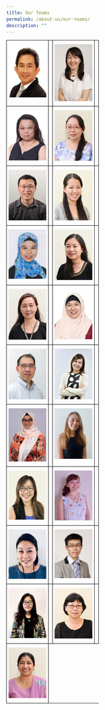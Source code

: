 ```yaml
---
title: Our Teams
permalink: /about-us/our-teams/
description: ""
---
```

<style type="text/css">
.tg  {border-collapse:collapse;border-spacing:0;}
.tg td{border-color:black;border-style:solid;border-width:1px;font-family:Arial, sans-serif;font-size:14px;
  overflow:hidden;padding:10px 5px;word-break:normal;}
.tg th{border-color:black;border-style:solid;border-width:1px;font-family:Arial, sans-serif;font-size:14px;
  font-weight:normal;overflow:hidden;padding:10px 5px;word-break:normal;}
.tg .tg-0lax{text-align:left;vertical-align:top}
</style>
<table class="tg">
<thead>
  <tr>
    <th class="tg-0lax"><img src="/images/cliffard.jpg" 
         style="width:100px"
	/></th>
    <th class="tg-0lax"></th>
    <th class="tg-0lax"><img src="/images/mdmang.jpg" 
         style="width:100px"
	/></th>
    <th class="tg-0lax"></th>
  </tr>
</thead>
<tbody>
  <tr>
    <td class="tg-0lax"><img src="/images/susanna.jpg" 
         style="width:100px"
	/></td>
    <td class="tg-0lax"></td>
    <td class="tg-0lax"><img src="/images/victoria.jpg" 
         style="width:100px"
	/></td>
    <td class="tg-0lax"></td>
  </tr>
  <tr>
    <td class="tg-0lax"><img src="/images/kokboon.jpg" 
         style="width:100px"
	/></td>
    <td class="tg-0lax"></td>
    <td class="tg-0lax"><img src="/images/chunweesan.jpg" 
         style="width:100px"
	/></td>
    <td class="tg-0lax"></td>
  </tr>
  <tr>
    <td class="tg-0lax"><img src="/images/irawati.jpg" 
         style="width:100px"
	/></td>
    <td class="tg-0lax"></td>
    <td class="tg-0lax"><img src="/images/star_siewling.jpg" 
         style="width:100px"
	/></td>
    <td class="tg-0lax"></td>
  </tr>
  <tr>
    <td class="tg-0lax"><img src="/images/yensee.jpg" 
         style="width:100px"
	/></td>
    <td class="tg-0lax"></td>
    <td class="tg-0lax"><img src="/images/suriati.jpg" 
         style="width:100px"
	/></td>
    <td class="tg-0lax"></td>
  </tr>
  <tr>
    <td class="tg-0lax"><img src="/images/kellytang.jpg" 
         style="width:100px"
	/></td>
    <td class="tg-0lax"></td>
    <td class="tg-0lax"><img src="/images/vivian-loh-3_final.jpg" 
         style="width:100px"
	/></td>
    <td class="tg-0lax"></td>
  </tr>
  <tr>
    <td class="tg-0lax"><img src="/images/heryanty.png" 
         style="width:100px"
	/></td>
    <td class="tg-0lax"></td>
    <td class="tg-0lax"><img src="/images/feeza_star.jpg" 
         style="width:100px"
	/></td>
    <td class="tg-0lax"></td>
  </tr>
  <tr>
    <td class="tg-0lax"><img src="/images/limxiaoting.jpg" 
         style="width:100px"
	/></td>
    <td class="tg-0lax"></td>
    <td class="tg-0lax"><img src="/images/xiaochun.jpg" 
         style="width:100px"
	/></td>
    <td class="tg-0lax"></td>
  </tr>
  <tr>
    <td class="tg-0lax"><img src="/images/marianne.jpg" 
         style="width:100px"
	/></td>
    <td class="tg-0lax"></td>
    <td class="tg-0lax"><img src="/images/matthewkam.jpg" 
         style="width:100px"
	/></td>
    <td class="tg-0lax"></td>
  </tr>
  <tr>
    <td class="tg-0lax"><img src="/images/melissa.jpeg" 
         style="width:100px"
	/></td>
    <td class="tg-0lax"></td>
    <td class="tg-0lax"><img src="/images/beengoh.jpg" 
         style="width:100px"
	/>
</td>
    <td class="tg-0lax"></td>
  </tr>
	<tr>
    <td class="tg-0lax"><img src="/images/surinder.jpg" 
         style="width:100px"
	/></td>
</tbody>
</table>